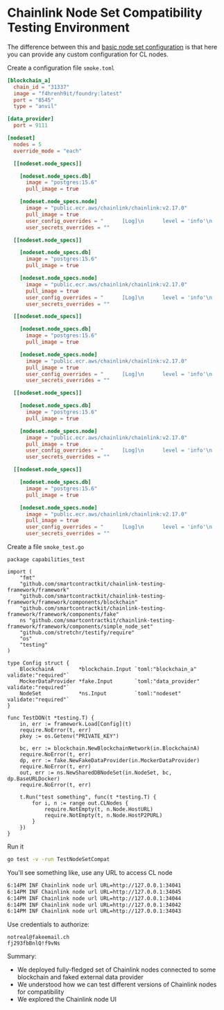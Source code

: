 # Chainlink Node Set Compatibility Testing Environment

The difference between this and [basic node set configuration](nodeset_compatibility.md) is that here you can provide any custom configuration for CL nodes.

Create a configuration file `smoke.toml`
```toml
[blockchain_a]
  chain_id = "31337"
  image = "f4hrenh9it/foundry:latest"
  port = "8545"
  type = "anvil"

[data_provider]
  port = 9111

[nodeset]
  nodes = 5
  override_mode = "each"

  [[nodeset.node_specs]]

    [nodeset.node_specs.db]
      image = "postgres:15.6"
      pull_image = true

    [nodeset.node_specs.node]
      image = "public.ecr.aws/chainlink/chainlink:v2.17.0"
      pull_image = true
      user_config_overrides = "      [Log]\n      level = 'info'\n      "
      user_secrets_overrides = ""

  [[nodeset.node_specs]]

    [nodeset.node_specs.db]
      image = "postgres:15.6"
      pull_image = true

    [nodeset.node_specs.node]
      image = "public.ecr.aws/chainlink/chainlink:v2.17.0"
      pull_image = true
      user_config_overrides = "      [Log]\n      level = 'info'\n      "
      user_secrets_overrides = ""

  [[nodeset.node_specs]]

    [nodeset.node_specs.db]
      image = "postgres:15.6"
      pull_image = true

    [nodeset.node_specs.node]
      image = "public.ecr.aws/chainlink/chainlink:v2.17.0"
      pull_image = true
      user_config_overrides = "      [Log]\n      level = 'info'\n      "
      user_secrets_overrides = ""

  [[nodeset.node_specs]]

    [nodeset.node_specs.db]
      image = "postgres:15.6"
      pull_image = true

    [nodeset.node_specs.node]
      image = "public.ecr.aws/chainlink/chainlink:v2.17.0"
      pull_image = true
      user_config_overrides = "      [Log]\n      level = 'info'\n      "
      user_secrets_overrides = ""

  [[nodeset.node_specs]]

    [nodeset.node_specs.db]
      image = "postgres:15.6"
      pull_image = true

    [nodeset.node_specs.node]
      image = "public.ecr.aws/chainlink/chainlink:v2.17.0"
      pull_image = true
      user_config_overrides = "      [Log]\n      level = 'info'\n      "
      user_secrets_overrides = ""
```

Create a file `smoke_test.go`
```golang
package capabilities_test

import (
	"fmt"
	"github.com/smartcontractkit/chainlink-testing-framework/framework"
	"github.com/smartcontractkit/chainlink-testing-framework/framework/components/blockchain"
	"github.com/smartcontractkit/chainlink-testing-framework/framework/components/fake"
	ns "github.com/smartcontractkit/chainlink-testing-framework/framework/components/simple_node_set"
	"github.com/stretchr/testify/require"
	"os"
	"testing"
)

type Config struct {
	BlockchainA        *blockchain.Input `toml:"blockchain_a" validate:"required"`
	MockerDataProvider *fake.Input       `toml:"data_provider" validate:"required"`
	NodeSet            *ns.Input         `toml:"nodeset" validate:"required"`
}

func TestDON(t *testing.T) {
	in, err := framework.Load[Config](t)
	require.NoError(t, err)
	pkey := os.Getenv("PRIVATE_KEY")

	bc, err := blockchain.NewBlockchainNetwork(in.BlockchainA)
	require.NoError(t, err)
	dp, err := fake.NewFakeDataProvider(in.MockerDataProvider)
	require.NoError(t, err)
	out, err := ns.NewSharedDBNodeSet(in.NodeSet, bc, dp.BaseURLDocker)
	require.NoError(t, err)

	t.Run("test something", func(t *testing.T) {
		for i, n := range out.CLNodes {
			require.NotEmpty(t, n.Node.HostURL)
			require.NotEmpty(t, n.Node.HostP2PURL)
		}
	})
}
```

Run it
```bash
go test -v -run TestNodeSetCompat
```

You'll see something like, use any URL to access CL node
```bash
6:14PM INF Chainlink node url URL=http://127.0.0.1:34041
6:14PM INF Chainlink node url URL=http://127.0.0.1:34045
6:14PM INF Chainlink node url URL=http://127.0.0.1:34044
6:14PM INF Chainlink node url URL=http://127.0.0.1:34042
6:14PM INF Chainlink node url URL=http://127.0.0.1:34043
```

Use credentials to authorize:
```
notreal@fakeemail.ch
fj293fbBnlQ!f9vNs
```

Summary:
- We deployed fully-fledged set of Chainlink nodes connected to some blockchain and faked external data provider
- We understood how we can test different versions of Chainlink nodes for compatibility
- We explored the Chainlink node UI

